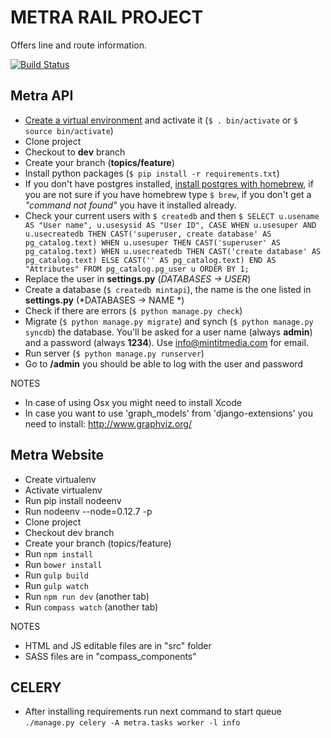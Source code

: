 METRA RAIL PROJECT
==============
Offers line and route information.

[![Build Status](https://travis-ci.org/garciadiazjaime/metra.svg)](https://travis-ci.org/garciadiazjaime/metra)

Metra API
------

* [Create a virtual environment](http://desarrolloweblibre.com/por-que-usar-virtualenv/) and activate it (`$ . bin/activate` or `$ source bin/activate`)
* Clone project
* Checkout to **dev** branch
* Create your branch (**topics/feature**)
* Install python packages (`$ pip install -r requirements.txt`)
* If you don't have postgres installed, [install postgres with homebrew](http://www.moncefbelyamani.com/how-to-install-postgresql-on-a-mac-with-homebrew-and-lunchy/), if you are not sure if you have homebrew type `$ brew`, if you don't get a *"command not found"* you have it installed already.
* Check your current users with `$ createdb` and then `$ SELECT u.usename AS "User name", u.usesysid AS "User ID", CASE WHEN u.usesuper AND u.usecreatedb THEN CAST('superuser, create database' AS pg_catalog.text) WHEN u.usesuper THEN CAST('superuser' AS pg_catalog.text) WHEN u.usecreatedb THEN CAST('create database' AS pg_catalog.text) ELSE CAST('' AS pg_catalog.text) END AS "Attributes" FROM pg_catalog.pg_user u ORDER BY 1;`
* Replace the user in **settings.py**  (*DATABASES -> USER*)
* Create a database (`$ createdb mintapi`), the name is the one listed in **settings.py** (*DATABASES -> NAME *) 
* Check if there are errors (`$ python manage.py check`)
* Migrate (`$ python manage.py migrate`) and synch (`$ python manage.py syncdb`) the database. You'll be asked for a user name (always **admin**) and a password (always **1234**). Use info@mintitmedia.com for email.
* Run server (`$ python manage.py runserver`)
* Go to **/admin** you should be able to log with the user and password

NOTES

* In case of using Osx you might need to install Xcode
* In case you want to use 'graph_models' from 'django-extensions' you need to install: http://www.graphviz.org/


Metra Website
------
* Create virtualenv
* Activate virtualenv
* Run pip install nodeenv
* Run nodeenv --node=0.12.7 -p
* Clone project
* Checkout dev branch
* Create your branch (topics/feature)
* Run `npm install`
* Run `bower install`
* Run `gulp build`
* Run `gulp watch`
* Run `npm run dev` (another tab)
* Run `compass watch` (another tab)

NOTES

* HTML and JS editable files are in "src" folder
* SASS files are in "compass_components"


CELERY
------

* After installing requirements run next command to start queue
`./manage.py celery -A metra.tasks worker -l info`

